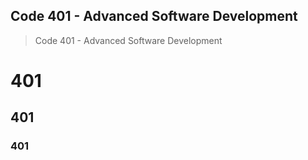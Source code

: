 
## Code 401 - Advanced Software Development





> Code 401 - Advanced Software Development


# 401
## 401
### 401